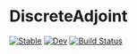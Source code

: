 # DiscreteAdjoint

[![Stable](https://img.shields.io/badge/docs-stable-blue.svg)](https://byuflowlab.github.io/DiscreteAdjoint.jl/stable)
[![Dev](https://img.shields.io/badge/docs-dev-blue.svg)](https://byuflowlab.github.io/DiscreteAdjoint.jl/dev)
[![Build Status](https://github.com/byuflowlab/DiscreteAdjoint.jl/actions/workflows/CI.yml/badge.svg?branch=main)](https://github.com/byuflowlab/DiscreteAdjoint.jl/actions/workflows/CI.yml?query=branch%3Amain)
